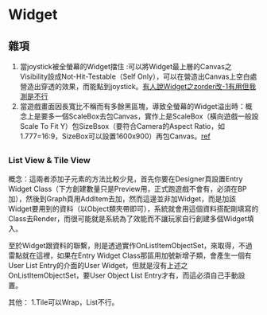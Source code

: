 # Widget

## 雜項
1. 當joystick被全螢幕的Widget擋住 :可以將Widget最上層的Canvas之Visibility設成Not-Hit-Testable（Self Only），可以在營造出Canvas上空白處營造出穿透的效果，而能點到joystick。[有人說Widget之zorder改-1有用但我測是不行](https://answers.unrealengine.com/questions/401796/changing-zorder-of-virtual-joysticks.html)
2. 當遊戲畫面因長寬比不稱而有多餘黑區塊，導致全螢幕的Widget溢出時：概念上是要多一個ScaleBox去包Canvas，實作上是ScaleBox（橫向遊戲一般設Scale To Fit Y）包SizeBsox（要符合Camera的Aspect Ratio，如1.777=16:9，SizeBox可以設置1600x900）再包Canvas。[ref](https://forums.unrealengine.com/t/best-way-to-handle-widgets-and-screen-resolution/20123/7)


## 
### List View & Tile View
概念：這兩者添加子元素的方法比較少見，首先你要在Designer頁設置Entry Widget Class（下方創建數量只是Preview用，正式跑遊戲不會有，必須在BP加），然後到Graph頁用AddItem去加，然而這邊並非加Widget，而是加該Widget要用到的資料（以Object類夾帶即可），系統就會用這個資料搭配剛填寫的Class去Render，而很可能就是系統為了效能而不讓玩家自行創建多個Widget填入。

至於Widget跟資料的聯繫，則是透過實作OnListItemObjectSet，來取得，不過雷點就在這裡，如果在Entry Widget Class那區用加號新增子類，會產生一個有User List Entry的介面的User Widget，但就是沒有上述之OnListItemObjectSet，要User Object List Entry才有，而這必須自己手動設置。

其他：
1.Tile可以Wrap，List不行。